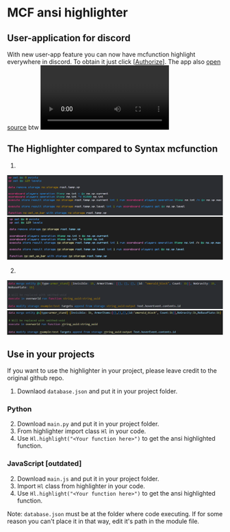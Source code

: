 # MCF ansi highlighter

## User-application for discord
With new user-app feature you can now have mcfunction highlight everywhere in discord. To obtain it just click \[[Authorize](https://discord.com/oauth2/authorize?client_id=1221838702016331847)\]. The app also [open source](https://github.com/bth123/mcf-ansi-highlighter/tree/user-bot) btw
![showcase](illistrations/showc.mp4)

## The Highlighter compared to Syntax mcfunction
1.
![highlighter](illustrations/highlighter1.png)
![vsc](illustrations/vsc1.png)

2.
![highlighter](illustrations/highlighter2.png)
![vsc](illustrations/vsc2.png)

## Use in your projects
If you want to use the highlighter in your project, please leave credit to the original github repo.
1. Downlaod `database.json` and put it in your project folder.
### Python 
2. Download `main.py` and put it in your project folder.
3. From highlighter import class `Hl` in your code.
4. Use `Hl.highlight("<Your function here>")` to get the ansi highlighted function.
### JavaScript [outdated]
2. Download `main.js` and put it in your project folder.
3. Import `Hl` class from highlighter in your code.
4. Use `Hl.highlight("<Your function here>")` to get the ansi highlighted function.

Note: `database.json` must be at the folder where code executing. If for some reason you can't place it in that way, edit it's path in the module file.
